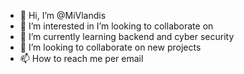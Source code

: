 - 👋 Hi, I’m @MiVlandis
- 👀 I’m interested in I’m looking to collaborate on
- 🌱 I’m currently learning backend and cyber security
- 💞️ I’m looking to collaborate on new projects 
- 📫 How to reach me per email 

<!---
MiVlandis/MiVlandis is a ✨ special ✨ repository because its `README.md` (this file) appears on your GitHub profile.
You can click the Preview link to take a look at your changes.
--->
